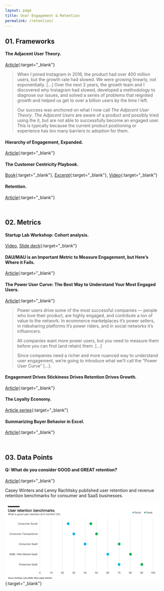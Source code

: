 ```yaml
---
layout: page
title: User Engagement & Retention
permalink: /retention/
---
```


## 01. Frameworks

#### The Adjacent User Theory.

[Article](https://andrewchen.co/the-adjacent-user-theory/){:target="_blank"}

> When I joined Instagram in 2016, the product had over 400 million users, but the growth rate had slowed. We were growing linearly, not exponentially. [...] Over the next 3 years, the growth team and I discovered why Instagram had slowed, developed a methodology to diagnose our issues, and solved a series of problems that reignited growth and helped us get to over a billion users by the time I left.
>
> Our success was anchored on what I now call *The Adjacent User Theory*. *The Adjacent Users* are aware of a product and possibly tried using the it, but are not able to successfully become an engaged user. This is typically because the current product positioning or experience has too many barriers to adoption for them.

#### Hierarchy of Engagement, Expanded.

[Article](https://medium.com/@sarahtavel/the-hierarchy-of-engagement-expanded-648329d60804){:target="_blank"}

#### The Customer Centricity Playbook.

[Book](https://wsp.wharton.upenn.edu/book/customer-centricity-playbook/){:target="_blank"}, [Excerpt](https://executiveeducation.wharton.upenn.edu/wp-content/uploads/2019/01/Customer-Centricity-Playbook-Excerpt-2019.pdf){:target="_blank"}, [Video](https://youtu.be/0iLQCNYdNb4){:target="_blank"}

#### Retention.

[Article](https://medium.com/sequoia-capital/retention-7dbc7aa9e988){:target="_blank"}


&nbsp;
## 02. Metrics

#### Startup Lab Workshop: Cohort analysis.

[Video](https://youtu.be/NyhVdGmnh0I), [Slide deck](https://docs.google.com/presentation/d/1oWSKNZgtXCrc1dVEXhyzeJtX4AmBGQPGZi-u20BA5sA/edit#slide=id.p){:target="_blank"}

#### DAU/MAU is an Important Metric to Measure Engagement, but Here’s Where it Fails.

[Article](https://andrewchen.co/dau-mau-is-an-important-metric-but-heres-where-it-fails/){:target="_blank"}

#### The Power User Curve: The Best Way to Understand Your Most Engaged Users.

[Article](https://a16z.com/2018/08/06/power-user-curve-l30-l7/){:target="_blank"}

> Power users drive some of the most successful companies — people who love their product, are highly engaged, and contribute a ton of value to the network. In ecommerce marketplaces it’s power sellers, in ridesharing platforms it’s power riders, and in social networks it’s influencers.
>
> All companies want more power users, but you need to measure them before you can find (and retain) them. [...]
>
> Since companies need a richer and more nuanced way to understand user engagement, we’re going to introduce what we’ll call the “Power User Curve” [...].

#### Engagement Drives Stickiness Drives Retention Drives Growth.

[Article](https://medium.com/sequoia-capital/engagement-drives-stickiness-drives-retention-drives-growth-3a6ac53a7a00){:target="_blank"}

#### The Loyalty Economy.

[Article series](https://hbr.org/2020/01/the-loyalty-economy){:target="_blank"}

#### Summarizing Buyer Behavior in Excel.

[Article](https://www.dropbox.com/s/x7b7e1kq7gk9id1/summarizing%20buyer%20behavior%20in%20excel%20clean.pptx?dl=0#){:target="_blank"}

&nbsp;
## 03. **Data Points**

#### Q: What do you consider GOOD and GREAT retention?

[Article](https://www.lennyrachitsky.com/p/what-is-good-retention-issue-29){:target="_blank"}

Casey Winters and Lenny Rachitsky published user retention and revenue retention benchmarks for consumer and SaaS businesses. 

![Retention benchmarks](/assets/images/RetentionBenchmarks.png){:target="_blank"}
